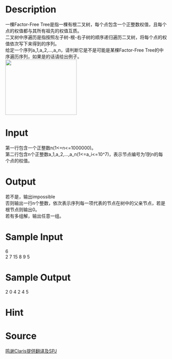 
# Description

<div class="content"><div>一棵Factor-Free Tree是指一棵有根二叉树，每个点包含一个正整数权值，且每个点的权值都与其所有祖先的权值互质。</div>
<div>二叉树中序遍历是指按照左子树-根-右子树的顺序递归遍历二叉树，将每个点的权值依次写下来得到的序列。</div>
<div></div>
<div>给定一个序列a_1,a_2,...,a_n，请判断它是不是可能是某棵Factor-Free Tree的中序遍历序列，如果是的话请给出例子。</div>
<div><img src="source/bzoj/5200/img/aHR0cHM6Ly9seWRzeS5jb20vSnVkZ2VPbmxpbmUvdXBsb2FkLzIwMTgwMy8xKDEpLmpwZw==.jpg" width="222" height="172" alt=""/></div>
<div></div>
<p></p></div>

# Input

<div class="content"><div>第一行包含一个正整数n(1&lt;=n&lt;=1000000)。</div>
<div>第二行包含n个正整数a_1,a_2,...,a_n(1&lt;=a_i&lt;=10^7)，表示节点编号为1到n的每个点的权值。</div>
<div></div>
<p></p></div>

# Output

<div class="content"><div>若不是，输出impossible</div>
<div>否则输出一行n个整数，依次表示序列每一项代表的节点在树中的父亲节点，若是根节点则输出0。</div>
<div>若有多组解，输出任意一组。</div>
<div></div>
<p></p></div>

# Sample Input

<div class="content"><span class="sampledata">6<br/>
2 7 15 8 9 5</span></div>

# Sample Output

<div class="content"><span class="sampledata">2 0 4 2 4 5</span></div>

# Hint

<div class="content"><p></p></div>

# Source

<div class="content"><p><a href="problemset.php?search=鸣谢Claris提供翻译及SPJ">鸣谢Claris提供翻译及SPJ</a></p></div>

